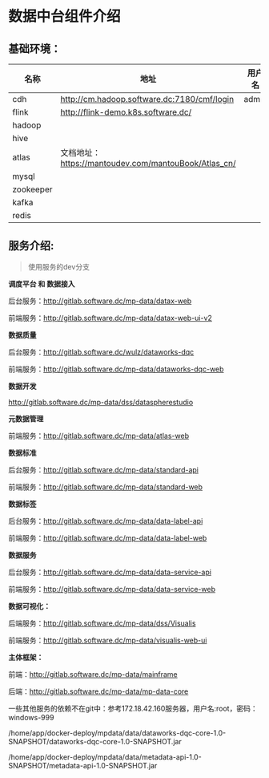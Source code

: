 # 数据中台组件介绍

## 基础环境：

| 名称      | 地址                                                 | 用户名 | 密码  | 版本   |
| --------- | ---------------------------------------------------- | ------ | ----- | ------ |
| cdh       | http://cm.hadoop.software.dc:7180/cmf/login          | admin  | admin | 5.16.2 |
| flink     | http://flink-demo.k8s.software.dc/                   |        |       | 1.11.1 |
| hadoop    |                                                      |        |       | 2.7.4  |
| hive      |                                                      |        |       | 1.2.1  |
| atlas     | 文档地址：https://mantoudev.com/mantouBook/Atlas_cn/ |        |       | 2.1.0  |
| mysql     |                                                      |        |       | 5.7    |
| zookeeper |                                                      |        |       | latest |
| kafka     |                                                      |        |       | latest |
| redis     |                                                      |        |       | Alpin  |

## 服务介绍:

> 使用服务的dev分支



**调度平台 和   数据接入**   

后台服务：http://gitlab.software.dc/mp-data/datax-web          

前端服务：http://gitlab.software.dc/mp-data/datax-web-ui-v2

**数据质量**

后台服务：http://gitlab.software.dc/wulz/dataworks-dqc

前端服务：http://gitlab.software.dc/mp-data/dataworks-dqc-web

**数据开发**

http://gitlab.software.dc/mp-data/dss/dataspherestudio

**元数据管理**

前端服务：http://gitlab.software.dc/mp-data/atlas-web

**数据标准**

后台服务：http://gitlab.software.dc/mp-data/standard-api

前端服务：http://gitlab.software.dc/mp-data/standard-web

**数据标签**

后台服务：http://gitlab.software.dc/mp-data/data-label-api

前端服务：http://gitlab.software.dc/mp-data/data-label-web

**数据服务**

后台服务：http://gitlab.software.dc/mp-data/data-service-api

前端服务：http://gitlab.software.dc/mp-data/data-service-web

**数据可视化：**

后端服务：http://gitlab.software.dc/mp-data/dss/Visualis

前端服务：http://gitlab.software.dc/mp-data/visualis-web-ui 



**主体框架：**

前端：http://gitlab.software.dc/mp-data/mainframe

后端：http://gitlab.software.dc/mp-data/mp-data-core



一些其他服务的依赖不在git中：参考172.18.42.160服务器，用户名:root，密码：windows-999

/home/app/docker-deploy/mpdata/data/dataworks-dqc-core-1.0-SNAPSHOT/dataworks-dqc-core-1.0-SNAPSHOT.jar

/home/app/docker-deploy/mpdata/data/metadata-api-1.0-SNAPSHOT/metadata-api-1.0-SNAPSHOT.jar






